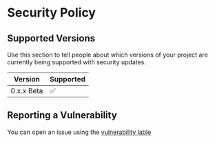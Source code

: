 # Security Policy

## Supported Versions

Use this section to tell people about which versions of your project are
currently being supported with security updates.

| Version | Supported          |
| ------- | ------------------ |
| 0.x.x Beta  | :white_check_mark: |

## Reporting a Vulnerability

You can open an issue using the [vulnerability lable](https://github.com/KevinAlavik/scylla-ios/labels/Vulnerability)
